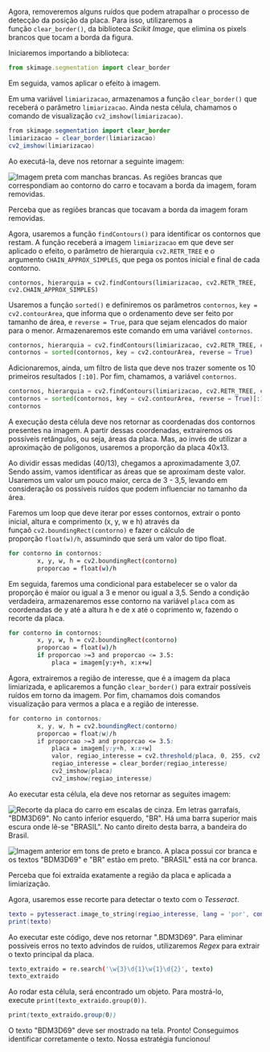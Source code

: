 Agora, removeremos alguns ruídos que podem atrapalhar o processo de detecção da posição da placa. Para isso, utilizaremos a função `clear_border()`, da biblioteca _Scikit Image_, que elimina os pixels brancos que tocam a borda da figura.

Iniciaremos importando a biblioteca:

```javascript
from skimage.segmentation import clear_border
```

Em seguida, vamos aplicar o efeito à imagem.

Em uma variável `limiarizacao`, armazenamos a função `clear_border()` que receberá o parâmetro `limiarizacao`. Ainda nesta célula, chamamos o comando de visualização `cv2_imshow(limiarizacao)`.

```java
from skimage.segmentation import clear_border
limiarizacao = clear_border(limiarizacao)
cv2_imshow(limiarizacao)
```

Ao executá-la, deve nos retornar a seguinte imagem:

![Imagem preta com manchas brancas. As regiões brancas que correspondiam ao contorno do carro e tocavam a borda da imagem, foram removidas.](https://cdn1.gnarususercontent.com.br/1/1310269/b8e0a427-08d2-41d6-89bd-e60873897546.png)

Perceba que as regiões brancas que tocavam a borda da imagem foram removidas.

Agora, usaremos a função `findContours()` para identificar os contornos que restam. A função receberá a imagem `limiarizacao` em que deve ser aplicado o efeito, o parâmetro de hierarquia `cv2.RETR_TREE` e o argumento `CHAIN_APPROX_SIMPLES`, que pega os pontos inicial e final de cada contorno.

```undefined
contornos, hierarquia = cv2.findContours(limiarizacao, cv2.RETR_TREE, cv2.CHAIN_APPROX_SIMPLES)
```

Usaremos a função `sorted()` e definiremos os parâmetros `contornos`, `key = cv2.contourArea`, que informa que o ordenamento deve ser feito por tamanho de área, e `reverse = True`, para que sejam elencados do maior para o menor. Armazenaremos este comando em uma variável `contornos`.

```python
contornos, hierarquia = cv2.findContours(limiarizacao, cv2.RETR_TREE, cv2.CHAIN_APPROX_SIMPLES)
contornos = sorted(contornos, key = cv2.contourArea, reverse = True)
```

Adicionaremos, ainda, um filtro de lista que deve nos trazer somente os 10 primeiros resultados `[:10]`. Por fim, chamamos, a variável `contornos`.

```python
contornos, hierarquia = cv2.findContours(limiarizacao, cv2.RETR_TREE, cv2.CHAIN_APPROX_SIMPLES)
contornos = sorted(contornos, key = cv2.contourArea, reverse = True)[:10]
contornos
```

A execução desta célula deve nos retornar as coordenadas dos contornos presentes na imagem. A partir dessas coordenadas, extrairemos os possíveis retângulos, ou seja, áreas da placa. Mas, ao invés de utilizar a aproximação de polígonos, usaremos a proporção da placa 40x13.

Ao dividir essas medidas (40/13), chegamos a aproximadamente 3,07. Sendo assim, vamos identificar as áreas que se aproximam deste valor. Usaremos um valor um pouco maior, cerca de 3 - 3,5, levando em consideração os possíveis ruídos que podem influenciar no tamanho da área.

Faremos um loop que deve iterar por esses contornos, extrair o ponto inicial, altura e comprimento (x, y, w e h) através da funçaõ `cv2.boundingRect(contorno)` e fazer o cálculo de proporção `float(w)/h`, assumindo que será um valor do tipo float.

```bash
for contorno in contornos:
        x, y, w, h = cv2.boundingRect(contorno)
        proporcao = float(w)/h
```

Em seguida, faremos uma condicional para estabelecer se o valor da proporção é maior ou igual a 3 e menor ou igual a 3,5. Sendo a condição verdadeira, armazenaremos esse contorno na variável `placa` com as coordenadas de y até a altura h e de x até o coprimento w, fazendo o recorte da placa.

```bash
for contorno in contornos:
        x, y, w, h = cv2.boundingRect(contorno)
        proporcao = float(w)/h
        if proporcao >=3 and proporcao <= 3.5:
            placa = imagem[y:y+h, x:x+w]
```

Agora, extrairemos a região de interesse, que é a imagem da placa limiarizada, e aplicaremos a função `clear_border()` para extrair possíveis ruídos em torno da imagem. Por fim, chamamos dois comandos visualização para vermos a placa e a região de interesse.

```css
for contorno in contornos:
        x, y, w, h = cv2.boundingRect(contorno)
        proporcao = float(w)/h
        if proporcao >=3 and proporcao <= 3.5:
            placa = imagem[y:y+h, x:x+w]
            valor, regiao_interesse = cv2.threshold(placa, 0, 255, cv2.THRESH_BINARY | cv2.THRESH_OTSU)
            regiao_interesse = clear_border(regiao_interesse)
            cv2_imshow(placa)
            cv2_imshow(regiao_interesse)
```

Ao executar esta célula, ela deve nos retornar as seguites imagem:

![Recorte da placa do carro em escalas de cinza. Em letras garrafais, "BDM3D69". No canto inferior esquerdo, "BR". Há uma barra superior mais escura onde lê-se "BRASIL". No canto direito desta barra, a bandeira do Brasil.](https://cdn1.gnarususercontent.com.br/1/1310269/e6b34dff-d65b-4032-9111-49b5a8ec55a7.png)

![Imagem anterior em tons de preto e branco. A placa possui cor branca e os textos "BDM3D69" e "BR" estão em preto. "BRASIL" está na cor branca.](https://cdn1.gnarususercontent.com.br/1/1310269/1ef52a60-6069-4812-9ed8-2475f3d8a73b.png)

Perceba que foi extraída exatamente a região da placa e aplicada a limiarização.

Agora, usaremos esse recorte para detectar o texto com o _Tesseract_.

```lua
texto = pytesseract.image_to_string(regiao_interesse, lang = 'por', config = config_tesseract)
print(texto)
```

Ao executar este código, deve nos retornar ".BDM3D69". Para eliminar possíveis erros no texto advindos de ruídos, utilizaremos _Regex_ para extrair o texto principal da placa.

```bash
texto_extraido = re.search('\w{3}\d{1}\w{1}\d{2}', texto)
texto_extraido
```

Ao rodar esta célula, será encontrado um objeto. Para mostrá-lo, execute `print(texto_extraido.group(0))`.

```scss
print(texto_extraido.group(0))
```

O texto "BDM3D69" deve ser mostrado na tela. Pronto! Conseguimos identificar corretamente o texto. Nossa estratégia funcionou!